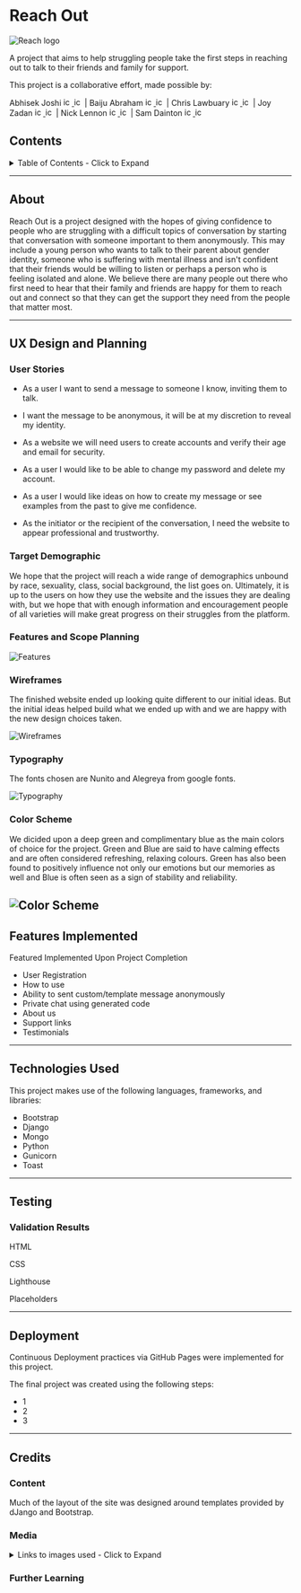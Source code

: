 # Reach Out

![Reach logo](./assets/images/readme/hands.png)

A project that aims to help struggling people take the first steps in reaching out to talk to their friends and family for support.

This project is a collaborative effort, made possible by:

Abhisek Joshi <a href="https://www.linkedin.com/in/abhisekjoshi/"><img src="https://cdn-icons-png.flaticon.com/512/174/174857.png" alt="icon | LinkedIn" width="15px" height="15px"/> </a><a href="https://github.com/nofursad"><img src="https://cdn-icons-png.flaticon.com/512/25/25231.png" alt="icon | GitHub" width="15px" height="15px"/></a> | Baiju Abraham <a href="https://www.linkedin.com/in/baiju-abraham-a40633225/"><img src="https://cdn-icons-png.flaticon.com/512/174/174857.png" alt="icon | LinkedIn" width="15px" height="15px"/> </a><a href="https://github.com/baijuka"><img src="https://cdn-icons-png.flaticon.com/512/25/25231.png" alt="icon | GitHub" width="15px" height="15px"/></a> | Chris Lawbuary <a href="https://www.linkedin.com/in/abhisekjoshi/"><img src="https://cdn-icons-png.flaticon.com/512/174/174857.png" alt="icon | LinkedIn" width="15px" height="15px"/> </a><a href="https://github.com/chrislawbuary"><img src="https://cdn-icons-png.flaticon.com/512/25/25231.png" alt="icon | GitHub" width="15px" height="15px"/></a> | Joy Zadan <a href="https://www.linkedin.com/in/joy-araneta-zadan/"><img src="https://cdn-icons-png.flaticon.com/512/174/174857.png" alt="icon | LinkedIn" width="15px" height="15px"/> </a><a href="https://github.com/JoyZadan"><img src="https://cdn-icons-png.flaticon.com/512/25/25231.png" alt="icon | GitHub" width="15px" height="15px"/></a> | Nick Lennon <a href="https://www.linkedin.com/in/n-lennon/"><img src="https://cdn-icons-png.flaticon.com/512/174/174857.png" alt="icon | LinkedIn" width="15px" height="15px"/> </a><a href="https://github.com/nlenno1"><img src="https://cdn-icons-png.flaticon.com/512/25/25231.png" alt="icon | GitHub" width="15px" height="15px"/></a> | Sam Dainton <a href="https://www.linkedin.com/in/samuel-dainton/"><img src="https://cdn-icons-png.flaticon.com/512/174/174857.png" alt="icon | LinkedIn" width="15px" height="15px"/> </a><a href="https://github.com/Samuel-Dainton"><img src="https://cdn-icons-png.flaticon.com/512/25/25231.png" alt="icon | GitHub" width="15px" height="15px"/></a>

## Contents

<details>
<summary>
Table of Contents - Click to Expand
</summary>

- [About](#about)
- [UX Design](#ux-design-and-planning)
  - [User Stories](#user-stories)
  - [Features and Scope Planning](#features-and-scope-planning)
  - [Wireframes](#wireframes)
  - [Typography](#typography)
  - [Colors](#color-scheme)
- [Features Implemented](#features-implemented)
- [Technologies Used](#technologies-used)
- [Testing](#testing)
  - [Validation Results](#validation-results)
- [Deployment](#deployment)
  - [GitHub Pages](#github-pages)
  - [Forking the GitHub Repository](#forking-the-github-repository)
  - [Making a Local Clone](#making-a-local-clone)
  - [Gitpod](#gitpod)
- [Credits](#credits)
  - [Content](#content)
  - [Media](#media)
  - [Content](#further-learning)

</details>

-----

## About
Reach Out is a project designed with the hopes of giving confidence to people who are struggling with a difficult topics of conversation by starting that conversation with someone important to them anonymously. This may include a young person who wants to talk to their parent about gender identity, someone who is suffering with mental illness and isn't confident that their friends would be willing to listen or perhaps a person who is feeling isolated and alone. We believe there are many people out there who first need to hear that their family and friends are happy for them to reach out and connect so that they can get the support they need from the people that matter most.

-----

## UX Design and Planning

### User Stories
- As a user I want to send a message to someone I know, inviting them to talk.

- I want the message to be anonymous, it will be at my discretion to reveal my identity.

- As a website we will need users to create accounts and verify their age and email for security.

- As a user I would like to be able to change my password and delete my account.

- As a user I would like ideas on how to create my message or see examples from the past to give me confidence.

- As the initiator or the recipient of the conversation, I need the website to appear professional and trustworthy.

### Target Demographic
We hope that the project will reach a wide range of demographics unbound by race, sexuality, class, social background, the list goes on. Ultimately, it is up to the users on how they use the website and the issues they are dealing with, but we hope that with enough information and encouragement people of all varieties will make great progress on their struggles from the platform.

### Features and Scope Planning

![Features](assets/images/readme/features.png)

### Wireframes

The finished website ended up looking quite different to our initial ideas. But the initial ideas helped build what we ended up with and we are happy with the new design choices taken.

![Wireframes](assets/images/readme/wireframe.png)

### Typography

The fonts chosen are Nunito and Alegreya from google fonts.

![Typography](assets/images/readme/typography.png)

### Color Scheme
We dicided upon a deep green and complimentary blue as the main colors of choice for the project. Green and Blue are said to have calming effects and are often considered refreshing, relaxing colours. Green has also been found to positively influence not only our emotions but our memories as well and Blue is often seen as a sign of stability and reliability.

![Color Scheme ](assets/images/readme/colours.png)
-----

## Features Implemented
Featured Implemented Upon Project Completion

- User Registration
- How to use
- Ability to sent custom/template message anonymously
- Private chat using generated code
- About us
- Support links
- Testimonials

-----

## Technologies Used
This project makes use of the following languages, frameworks, and libraries:

- Bootstrap
- Django
- Mongo
- Python
- Gunicorn
- Toast

-----

## Testing

### Validation Results
HTML

CSS

Lighthouse

Placeholders

-----

## Deployment
Continuous Deployment practices via GitHub Pages were implemented for this project.

The final project was created using the following steps:

- 1
- 2
- 3

-----

## Credits

### Content

Much of the layout of the site was designed around templates provided by dJango and Bootstrap.

### Media

<details>
<summary>
Links to images used - Click to Expand
</summary>

https://www.pexels.com/photo/woman-wearing-yellow-button-up-long-sleeved-dress-shirt-774095/

https://www.pexels.com/photo/man-in-red-jacket-1681010/

https://www.pexels.com/photo/smiling-woman-wearing-earrings-and-black-collared-top-1197132/

https://www.pexels.com/photo/woman-smiling-and-holding-teal-book-1181424/

https://www.pexels.com/photo/man-wearing-white-dress-shirt-and-black-blazer-2182970/

https://www.pexels.com/photo/photo-of-a-man-in-beige-button-up-collared-top-holding-beverage-drink-2599509/

https://stock.adobe.com/uk/images/hands-holding-red-heart-health-care-love-organ-donation-wellbeing-family-insurance-csr-concept-world-heart-day-world-health-day-hope-gratitude-covid-19-coronavirus-relief-praying-concept/287274862?prev_url=detail

https://stock.adobe.com/uk/images/take-care-of-yourself-napkin-concept/218872151?prev_url=detail

https://stock.adobe.com/uk/images/group-of-volunteers-holding-soil-with-sprouts-in-hands-outdoors-top-view-space-for-text/284697050?prev_url=detail

https://stock.adobe.com/uk/images/curly-haired-overweight-young-woman-in-blue-top-and-shorts-with-satisfaction-on-face-accepts-curvy-body-shape-in-stylish-bedroom/472948599?prev_url=detail

https://www.betterup.com/blog/what-is-an-existential-crisis

https://www.istockphoto.com/video/young-woman-visiting-male-psychologist-lying-on-the-comfortable-couch-during-gm1137325023-303251729

https://eczema.org/helpline/

https://www.mind.org.uk/information-support/
</details>

### Further Learning
